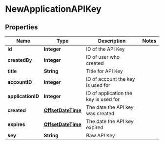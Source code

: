 
# NewApplicationAPIKey

## Properties
Name | Type | Description | Notes
------------ | ------------- | ------------- | -------------
**id** | **Integer** | ID of the API Key | 
**createdBy** | **Integer** | ID of user who created | 
**title** | **String** | Title for API Key | 
**accountID** | **Integer** | ID of account the key is used for | 
**applicationID** | **Integer** | ID of application the key is used for | 
**created** | [**OffsetDateTime**](OffsetDateTime.md) | The date the API key was created | 
**expires** | [**OffsetDateTime**](OffsetDateTime.md) | The date the API key expired | 
**key** | **String** | Raw API Key | 



